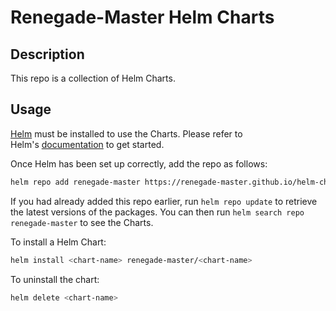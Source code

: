 # Renegade-Master Helm Charts                                                                                              
                                                                                                                           
## Description                                                                                                             
                                                                                                                           
This repo is a collection of Helm Charts.                                                                                  
                                                                                                                           
## Usage                                                                                                                   
                                                                                                                           
[Helm](https://helm.sh) must be installed to use the Charts.  Please refer to                                              
Helm's [documentation](https://helm.sh/docs) to get started.                                                               
                                                                                                                           
Once Helm has been set up correctly, add the repo as follows:                                                              
                                                                                                                           
```sh                                                                                                                      
helm repo add renegade-master https://renegade-master.github.io/helm-charts                                                
```                                                                                                                        
                                                                                                                           
If you had already added this repo earlier, run `helm repo update` to retrieve                                             
the latest versions of the packages.  You can then run `helm search repo                                                   
renegade-master` to see the Charts.                                                                                        
                                                                                                                           
To install a Helm Chart:                                                                                                   
                                                                                                                           
```sh                                                                                                                      
helm install <chart-name> renegade-master/<chart-name>                                                                     
```                                                                                                                        
                                                                                                                           
To uninstall the chart:                                                                                                    
                                                                                                                           
```sh                                                                                                                      
helm delete <chart-name>                                                                                                   
```
